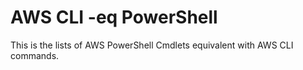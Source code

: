 # AWS CLI -eq PowerShell

This is the lists of AWS PowerShell Cmdlets equivalent with AWS CLI commands.
